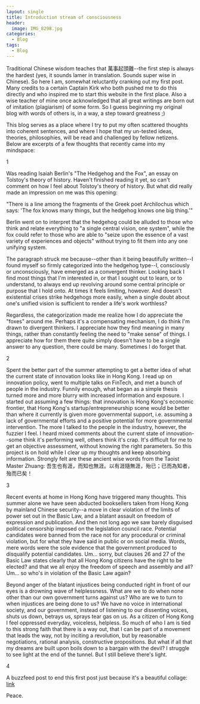 ```yaml
---
layout: single
title: Introduction stream of consciousness 
header:
  image: IMG_8298.jpg
categories: 
  - Blog
tags:
  - Blog
---
```


Traditional Chinese wisdom teaches that 萬事起頭難--the first step is always the hardest (yes, it sounds lamer in translation. Sounds super wise in Chinese). So here I am, somewhat reluctantly cranking out my first post. Many credits to a certain Captain Kirk who both pushed me to do this directly and who inspired me to start this website in the first place. Also a wise teacher of mine once acknowledged that all great writings are born out of imitation (plagiarism) of some form. So I guess beginning my original blog with words of others is, in a way, a step toward greatness ;)

This blog serves as a place where I try to put my often scattered thoughts into coherent sentences, and where I hope that my un-tested ideas, theories, philosophies, will be read and challenged by fellow netizens. Below are excerpts of a few thoughts that recently came into my mindspace:

1 

Was reading Isaiah Berlin's "The Hedgehog and the Fox", an essay on Tolstoy's theory of history. Haven't finished reading it yet, so can't comment on how I feel about Tolstoy's theory of history. But what did really made an impression on me was this opening: 

   "There is a line among the fragments of the Greek poet Archilochus which says: 'The fox knows many things, but the hedgehog knows one big thing.'" 
   
Berlin went on to interpret that the hedgehog could be alluded to those who think and relate everything to "a single central vision, one system", while the fox could refer to those who are able to "seize upon the essence of a vast variety of experiences and objects" without trying to fit them into any one unifying system. 

The paragraph struck me because--other than it being beautifully written--I found myself so firmly categorized into the hedgehog type--I, consciously or unconsciously, have emerged as a convergent thinker. Looking back I find most things that I'm interested in, or that I sought out to learn, or to understand, to always end up revolving around some central principle or purpose that I hold onto. At times it feels limiting, however. And doesn't existential crises strike hedgehogs more easily, when a single doubt about one's unified vision is sufficient to render a life's work worthless?

Regardless, the categorization made me realize how I do appreciate the "foxes" around me. Perhaps it's a compensating mechanism, I do think I'm drawn to divergent thinkers. I appreciate how they find meaning in many things, rather than constantly feeling the need to "make sense" of things. I appreciate how for them there quite simply doesn't have to be a single answer to any question, there could be many. Sometimes I do forget that.

2 

Spent the better part of the summer attempting to get a better idea of what the current state of innovation looks like in Hong Kong. I read up on innovation policy, went to multiple talks on FinTech, and met a bunch of people in the industry. Funnily enough, what began as a simple thesis turned more and more blurry with increased information and exposure. I started out assuming a few things: that innovation is Hong Kong's economic frontier, that Hong Kong's startup/entrepreneurship scene would be better than where it currently is given more governmental support, i.e. assuming a lack of governmental efforts and a positive potential for more governmental intervention. The more I talked to the people in the industry, however, the fuzzier I feel. I heard mixed comments about the current state of innovation--some think it's performing well, others think it's crap. It's difficult for me to get an objective assessment, without knowing the right parameters. So this project is on hold while I clear up my thoughts and keep absorbing information. Strongly felt are these ancient wise words from the Taoist Master Zhuang: 吾生也有涯，而知也無涯。以有涯隨無涯，殆已；已而為知者，殆而已矣！ 


3 

Recent events at home in Hong Kong have triggered many thoughts. This summer alone we have seen abducted booksellers taken from Hong Kong by mainland Chinese security--a move in clear violation of the limits of power set out in the Basic Law, and a blatant assault on freedom of expression and publication. And then not long ago we saw barely disguised political censorship imposed on the legislation council race. Potential candidates were banned from the race not for any procedural or criminal violation, but for what they have said in public or on social media. Words, mere words were the sole evidence that the government produced to disqualify potential candidates. Um... sorry, but clauses 26 and 27 of the Basic Law states clearly that all Hong Kong citizens have the right to be elected? and that we all enjoy the freedom of speech and assembly and all? Um... so who's in violation of the Basic Law again? 

Beyond anger of the blatant injustices being conducted right in front of our eyes is a drowning wave of helplessness. What are we to do when none other than our own government turns against us? Who are we to turn to when injustices are being done to us? We have no voice in international society, and our government, instead of listening to our dissenting voices, shuts us down, betrays us, sprays tear gas on us. As a citizen of Hong Kong I feel oppressed everyday, voiceless, helpless.
So much of who I am is tied to this strong faith that there is a way out, that I can be part of a movement that leads the way, not by inciting a revolution, but by reasonable negotiations, rational analysis, constructive propositions. But what if all that my dreams are built upon boils down to a bargain with the devil? I struggle to see light at the end of the tunnel. But I still believe there's light.

4 

A buzzfeed post to end this first post just because it's a beautiful collage: [link](https://www.buzzfeed.com/ahmedaliakbar/you-broke-the-ocean-in-half-to-be-here?utm_term=.whY0YlQpp#.piBap2q99)
 
Peace.

